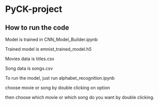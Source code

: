 # PyCK-project

## How to run the code

Model is trained in CNN_Model_Builder.ipynb

Trained model is emnist_trained_model.h5

Movies data is titles.csv

Song data is songs.csv

To run the model, just run alphabet_recognition.ipynb

choose movie or song by double clicking on option

then choose which movie or which song do you want by double clicking.




